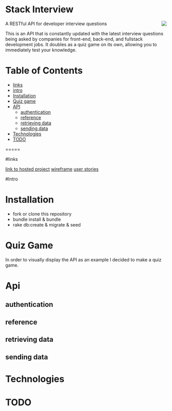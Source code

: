 Stack Interview
===============
<img src="http://i.imgur.com/Hm5D13W.png" align="right"> 

A RESTful API for developer interview questions

This is an API that is constantly updated with the latest interview questions being asked by companies for front-end, back-end, and fullstack development jobs. It doubles as a quiz game on its own, allowing you to immediately test your knowledge. 

Table of Contents
=================
- [links](#links)
- [intro](#intro)
- [Installation](#installation)
- [Quiz game](#quiz-game)
- [API](#api)
  * [authentication](#authenticate)
  * [reference](#reference)
  * [retrieving data](#retrieving-data)
  * [sending data](#sending-data)
- [Technologies](#technologies)
- [TODO](#todo)

=====

#links

[link to hosted project](agile-temple-9405.herokuapp.com)
[wireframe](http://i.imgur.com/JcBVKwS.png)
[user stories]()

#Intro

# Installation
- fork or clone this repository
- bundle install & bundle 
- rake db:create & migrate & seed 

# Quiz Game
In order to visually display the API as an example I decided to make a quiz game. 

# Api 

## authentication

## reference 

## retrieving data

## sending data 

# Technologies 

# TODO 



